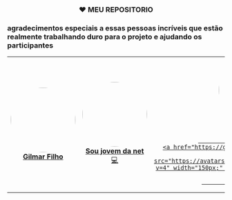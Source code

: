 
<h3><p align="center"> ❤️ MEU REPOSITORIO</p></h3>

 ### agradecimentos especiais a essas pessoas incríveis que estão realmente trabalhando duro para o projeto e ajudando os participantes
<table>
    <tr>
        <td align="center">
            <a href="https://github.com/gilmarfilho2003">
            <img src="https://avatars.githubusercontent.com/u/89646761?v=4" width="150px;" alt="" style="border-radius:50%"/>                 <br />
            <b>Gilmar Filho</b>
           </a><br />
        </td>
        <td align="center">
            <a href="https://github.com/soumjovemdanet">
            <img src="https://avatars.githubusercontent.com/u/59255732?v=4" width="150px;" alt="" style="border-radius:50%"/>                 <br />
            <b>Sou jovem da net</b>
        </a><br />
        <a href="https://github.com/Gilmarsantosfilho" title="Coding">💻</a>
        </td>
      <td align="center">
    <a href="https://github.com/Gilmarsantosfilho">
            <img src="https://avatars.githubusercontent.com/u/59255732?v=4" width="150px;" alt="" style="border-radius:50%"/>                 <br />
            <b>Gilmar Filho </b>
            
               <td align="center">
    <a href="https://github.com/jovemsigilosodobembr">
            <img src="https://avatars.githubusercontent.com/u/114019171?v=4" width="150px;" alt="" style="border-radius:50%"/>                 <br />
            <b>Gilmar Filho </b>

